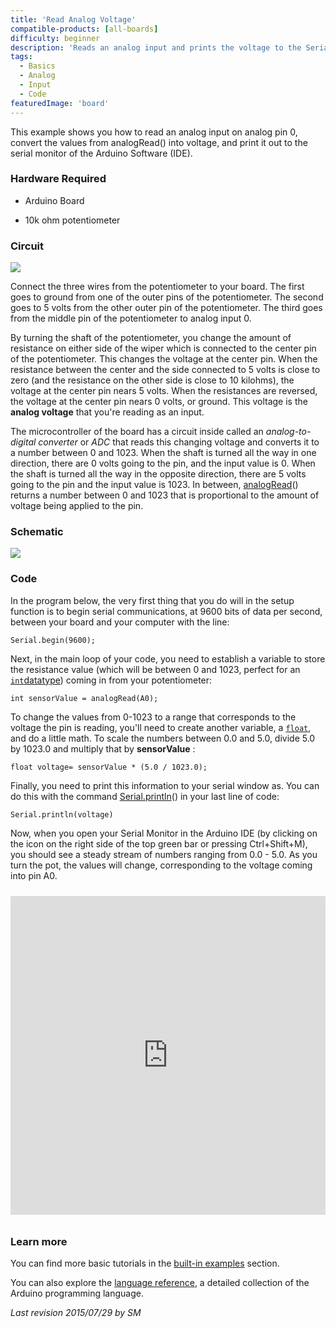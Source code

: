```yaml
---
title: 'Read Analog Voltage'
compatible-products: [all-boards]
difficulty: beginner
description: 'Reads an analog input and prints the voltage to the Serial Monitor.'
tags: 
  - Basics
  - Analog
  - Input
  - Code
featuredImage: 'board'
---
```


This example shows you how to read an analog input on analog pin 0, convert the values from analogRead() into voltage, and print it out to the serial monitor of the Arduino Software (IDE).

### Hardware Required

- Arduino Board

- 10k ohm potentiometer

### Circuit

![](assets/circuit.png)


Connect the three wires from the potentiometer to your board. The first goes to ground from one of the outer pins of the potentiometer. The second goes to 5 volts from the other outer pin of the potentiometer. The third goes from the middle pin of the potentiometer to analog input 0.

By turning the shaft of the potentiometer, you change the amount of resistance on either side of the wiper which is connected to the center pin of the potentiometer. This changes the voltage at the center pin. When the resistance between the center and the side connected to 5 volts is close to zero (and the resistance on the other side is close to 10 kilohms), the voltage at the center pin nears 5 volts.  When the resistances are reversed, the voltage at the center pin nears 0 volts, or ground. This voltage is the **analog voltage** that you're reading as an input.

The microcontroller of the board has a circuit inside called an *analog-to-digital converter* or *ADC* that reads this changing voltage and converts it to a number between 0 and 1023.  When the shaft is turned all the way in one direction, there are 0 volts going to the pin, and the input value is 0. When the shaft is turned all the way in the opposite direction, there are 5 volts going to the pin and the input value is 1023. In between, [analogRead](https://www.arduino.cc/en/Reference/AnalogRead)() returns a number between 0 and 1023 that is proportional to the amount of voltage being applied to the pin.

### Schematic

![](assets/schematic.png)

### Code

In the program below, the very first thing that you do will in the setup function is to begin serial communications, at 9600 bits of data per second, between your board and your computer with the line:

`Serial.begin(9600);`

Next, in the main loop of your code, you need to establish a variable to store the resistance value (which will be between 0 and 1023, perfect for an [`int`datatype](https://www.arduino.cc/en/Reference/Int)) coming in from your potentiometer:

`int sensorValue = analogRead(A0);`

To change the values from 0-1023 to a range that corresponds to the voltage the pin is reading, you'll need to create another variable, a [`float`](https://www.arduino.cc/en/Reference/Float), and do a little math. To scale the numbers between 0.0 and 5.0, divide 5.0 by 1023.0 and multiply that by **sensorValue** :

`float voltage= sensorValue * (5.0 / 1023.0);`

Finally, you need to print this information to your serial window as. You can do this with the command [Serial.println](https://www.arduino.cc/en/Serial/Println)()  in your last line of code:

`Serial.println(voltage)`

Now, when you open your Serial Monitor in the Arduino IDE (by clicking on the icon on the right side of the top green bar or pressing Ctrl+Shift+M), you should see a steady stream of numbers ranging from 0.0 - 5.0. As you turn the pot, the values will change, corresponding to the voltage coming into pin A0.

<iframe src='https://create.arduino.cc/example/builtin/01.Basics%5CReadAnalogVoltage/ReadAnalogVoltage/preview?embed&snippet' style='height:510px;width:100%;margin:10px 0' frameborder='0'></iframe>

### Learn more

You can find more basic tutorials in the [built-in examples](/built-in-examples) section.

You can also explore the [language reference](https://www.arduino.cc/reference/en/), a detailed collection of the Arduino programming language.

*Last revision 2015/07/29 by SM*